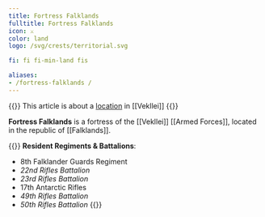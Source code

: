 ```yaml
---
title: Fortress Falklands
fulltitle: Fortress Falklands
icon: ⚔️
color: land
logo: /svg/crests/territorial.svg

fi: fi fi-min-land fis

aliases:
- /fortress-falklands /
---
```

{{<note series>}}
 This article is about a [location](/factbook/landscape/places) in [[Vekllei]]
{{</note>}}

**Fortress Falklands** is a fortress of the [[Vekllei]] [[Armed Forces]], located in the republic of [[Falklands]].

{{<note table>}}
**Resident Regiments & Battalions**:

* 8th Falklander Guards Regiment
* *22nd Rifles Battalion*
* *23rd Rifles Battalion*
* 17th Antarctic Rifles
* *49th Rifles Battalion*
* *50th Rifles Battalion*
{{</note>}}